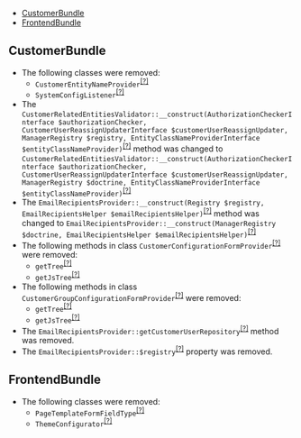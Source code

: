 - [CustomerBundle](#customerbundle)
- [FrontendBundle](#frontendbundle)

CustomerBundle
--------------
* The following classes were removed:
   - `CustomerEntityNameProvider`<sup>[[?]](https://github.com/oroinc/customer-portal/tree/5.0.0-alpha.1/src/Oro/Bundle/CustomerBundle/Provider/CustomerEntityNameProvider.php#L12 "Oro\Bundle\CustomerBundle\Provider\CustomerEntityNameProvider")</sup>
   - `SystemConfigListener`<sup>[[?]](https://github.com/oroinc/customer-portal/tree/5.0.0-alpha.1/src/Oro/Bundle/CustomerBundle/EventListener/SystemConfigListener.php#L14 "Oro\Bundle\CustomerBundle\EventListener\SystemConfigListener")</sup>
* The `CustomerRelatedEntitiesValidator::__construct(AuthorizationCheckerInterface $authorizationChecker, CustomerUserReassignUpdaterInterface $customerUserReassignUpdater, ManagerRegistry $registry, EntityClassNameProviderInterface $entityClassNameProvider)`<sup>[[?]](https://github.com/oroinc/customer-portal/tree/5.0.0-alpha.1/src/Oro/Bundle/CustomerBundle/Validator/Constraints/CustomerRelatedEntitiesValidator.php#L33 "Oro\Bundle\CustomerBundle\Validator\Constraints\CustomerRelatedEntitiesValidator")</sup> method was changed to `CustomerRelatedEntitiesValidator::__construct(AuthorizationCheckerInterface $authorizationChecker, CustomerUserReassignUpdaterInterface $customerUserReassignUpdater, ManagerRegistry $doctrine, EntityClassNameProviderInterface $entityClassNameProvider)`<sup>[[?]](https://github.com/oroinc/customer-portal/tree/5.1.0-alpha.2/src/Oro/Bundle/CustomerBundle/Validator/Constraints/CustomerRelatedEntitiesValidator.php#L26 "Oro\Bundle\CustomerBundle\Validator\Constraints\CustomerRelatedEntitiesValidator")</sup>
* The `EmailRecipientsProvider::__construct(Registry $registry, EmailRecipientsHelper $emailRecipientsHelper)`<sup>[[?]](https://github.com/oroinc/customer-portal/tree/5.0.0-alpha.1/src/Oro/Bundle/CustomerBundle/Provider/EmailRecipientsProvider.php#L23 "Oro\Bundle\CustomerBundle\Provider\EmailRecipientsProvider")</sup> method was changed to `EmailRecipientsProvider::__construct(ManagerRegistry $doctrine, EmailRecipientsHelper $emailRecipientsHelper)`<sup>[[?]](https://github.com/oroinc/customer-portal/tree/5.1.0-alpha.2/src/Oro/Bundle/CustomerBundle/Provider/EmailRecipientsProvider.php#L19 "Oro\Bundle\CustomerBundle\Provider\EmailRecipientsProvider")</sup>
* The following methods in class `CustomerConfigurationFormProvider`<sup>[[?]](https://github.com/oroinc/customer-portal/tree/5.0.0-alpha.1/src/Oro/Bundle/CustomerBundle/Provider/CustomerConfigurationFormProvider.php#L28 "Oro\Bundle\CustomerBundle\Provider\CustomerConfigurationFormProvider")</sup> were removed:
   - `getTree`<sup>[[?]](https://github.com/oroinc/customer-portal/tree/5.0.0-alpha.1/src/Oro/Bundle/CustomerBundle/Provider/CustomerConfigurationFormProvider.php#L28 "Oro\Bundle\CustomerBundle\Provider\CustomerConfigurationFormProvider::getTree")</sup>
   - `getJsTree`<sup>[[?]](https://github.com/oroinc/customer-portal/tree/5.0.0-alpha.1/src/Oro/Bundle/CustomerBundle/Provider/CustomerConfigurationFormProvider.php#L36 "Oro\Bundle\CustomerBundle\Provider\CustomerConfigurationFormProvider::getJsTree")</sup>
* The following methods in class `CustomerGroupConfigurationFormProvider`<sup>[[?]](https://github.com/oroinc/customer-portal/tree/5.0.0-alpha.1/src/Oro/Bundle/CustomerBundle/Provider/CustomerGroupConfigurationFormProvider.php#L28 "Oro\Bundle\CustomerBundle\Provider\CustomerGroupConfigurationFormProvider")</sup> were removed:
   - `getTree`<sup>[[?]](https://github.com/oroinc/customer-portal/tree/5.0.0-alpha.1/src/Oro/Bundle/CustomerBundle/Provider/CustomerGroupConfigurationFormProvider.php#L28 "Oro\Bundle\CustomerBundle\Provider\CustomerGroupConfigurationFormProvider::getTree")</sup>
   - `getJsTree`<sup>[[?]](https://github.com/oroinc/customer-portal/tree/5.0.0-alpha.1/src/Oro/Bundle/CustomerBundle/Provider/CustomerGroupConfigurationFormProvider.php#L36 "Oro\Bundle\CustomerBundle\Provider\CustomerGroupConfigurationFormProvider::getJsTree")</sup>
* The `EmailRecipientsProvider::getCustomerUserRepository`<sup>[[?]](https://github.com/oroinc/customer-portal/tree/5.0.0-alpha.1/src/Oro/Bundle/CustomerBundle/Provider/EmailRecipientsProvider.php#L55 "Oro\Bundle\CustomerBundle\Provider\EmailRecipientsProvider::getCustomerUserRepository")</sup> method was removed.
* The `EmailRecipientsProvider::$registry`<sup>[[?]](https://github.com/oroinc/customer-portal/tree/5.0.0-alpha.1/src/Oro/Bundle/CustomerBundle/Provider/EmailRecipientsProvider.php#L18 "Oro\Bundle\CustomerBundle\Provider\EmailRecipientsProvider::$registry")</sup> property was removed.

FrontendBundle
--------------
* The following classes were removed:
   - `PageTemplateFormFieldType`<sup>[[?]](https://github.com/oroinc/customer-portal/tree/5.0.0-alpha.1/src/Oro/Bundle/FrontendBundle/Form/Type/PageTemplateFormFieldType.php#L8 "Oro\Bundle\FrontendBundle\Form\Type\PageTemplateFormFieldType")</sup>
   - `ThemeConfigurator`<sup>[[?]](https://github.com/oroinc/customer-portal/tree/5.0.0-alpha.1/src/Oro/Bundle/FrontendBundle/Form/Configurator/ThemeConfigurator.php#L13 "Oro\Bundle\FrontendBundle\Form\Configurator\ThemeConfigurator")</sup>

